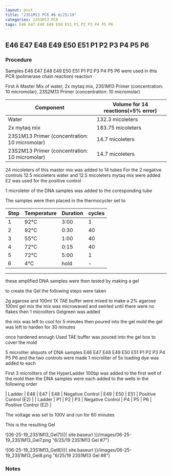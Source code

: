 ```yaml
---
layout: post
title: "23S1M13 PCR #6 6/25/19"
categories: 23S1M13 PCR
tags: E46 E47 E48 E49 E50 E51 P1 P2 P3 P4 P5 P6
---
```


## E46 E47 E48 E49 E50 E51 P1 P2 P3 P4 P5 P6

### Procedure

Samples E46 E47 E48 E49 E50 E51 P1 P2 P3 P4 P5 P6 were used in this PCR (polimerase chain reaction) reaction 

First A Master Mix of water, 2x mytaq mix, 23S1M13 Primer (concentration: 10 micromolar), 23S2M13 Primer (concentration: 10 micromolar)


|Component| Volume for 14 reactions(+5% error)|
|---------|---------------------------|
|Water| 132.3 micoleters|
|2x mytaq mix| 183.75 micoleters|
|23S1M13 Primer (concentration: 10 micromolar)| 14.7 micoleters|
|23S2M13 Primer (concentration: 10 micromolar)| 14.7 micoleters|

24 micoleters of this master mix was added to 14 tubes 
For the 2 negative controls 12.5 micoleters water and 12.5 micoleters mytaq mix were added
E2 was used for the positive control

1 microleter of the DNA samples was added to the coresponding tube

The samples were then placed in the thermocycler set to 

|Step|Temperature|Duration|cycles|
|----|-------|--------|-------|
|1|92°C|3:00|1|
|2|92°C|0:30|40|
|3|55°C|1:00|40|
|4|72°C|0:15|40|
|5|72°C|5:00|1|
|6|4°C|hold|-|

___________

these amplified DNA samples were then tested by making a gel

to create the Gel the following steps were taken 

2g agarose and 100ml 1X TAE buffer were mixed to make a 2% agarose 100ml gel mix 
the mix was microwaved and swirled until there were no flakes 
then 1 microliters Gelgreen was added

the mix was left to cool for 5 minutes then poured into the gel mold
the gel was left to harden for 30 minutes 

once hardened enough Used TAE buffer was poured into the gel box to cover the mold

5 microliter aliquots of DNA samples  E46 E47 E48 E49 E50 E51 P1 P2 P3 P4 P5 P6 and the two controls were made 
1 microliter of 5x loading dye was added to each

First 3 microliters of the HyperLadder 100bp was added to the first well of the mold 
then the DNA samples were each added to the wells in the following order 

| Ladder | E46 | E47 | E48 | Negative Control | E49 | E50 | E51 | Positive Control (E2) |
| Ladder | P1 | P2 | P3 | Negative Control | P4 | P5 | P6 | Positive Control (E2) |

The voltage was set to 100V and run for 60 minutes


This is the resulting Gel

![06-25-19_23S1M13_Gel7]({{ site.baseurl }}/images/06-25-19_23S1M13_Gel7.png "6/25/19 23S1M13 Gel #7")

![06-25-19_23S1M13_Gel8]({{ site.baseurl }}/images/06-25-19_23S1M13_Gel8.png "6/25/19 23S1M13 Gel #8")


### Notes

